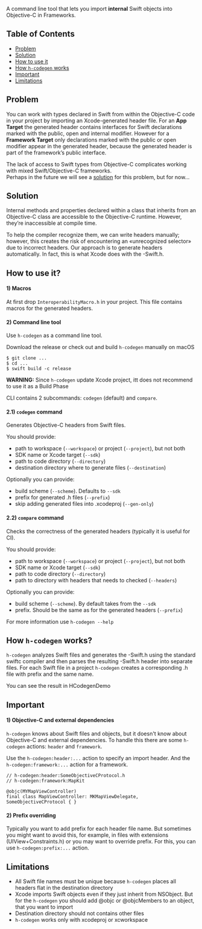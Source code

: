 A command line tool that lets you import **internal** Swift objects into Objective-C in Frameworks.  

Table of Contents
-----------------

- [Problem](#problem)
- [Solution](#solution)
- [How to use it](#how-to-use-it)
- [How `h-codegen` works](#how-h-codegen-works)
- [Important](#important)
- [Limitations](#limitations)

Problem
----------------

You can work with types declared in Swift from within the Objective-C code in your project by importing an Xcode-generated header file. For an **App Target** the generated header contains interfaces for Swift declarations marked with the public, open and internal modifier. However for a **Framework Target** only declarations marked with the public or open modifier appear in the generated header, because the generated header is part of the framework’s public interface.  
  
The lack of access to Swift types from Objective-C complicates working with mixed Swift/Objective-C frameworks.  
Perhaps in the future we will see a [solution](https://github.com/swiftlang/swift/issues/47797) for this problem, but for now...


Solution
-----------------------------

 Internal methods and properties declared within a class that inherits from an Objective-C class are accessible to the Objective-C runtime. However, they’re inaccessible at compile time.

To help the compiler recognize them, we can write headers manually; however, this creates the risk of encountering an «unrecognized selector» due to incorrect headers. Our approach is to generate headers automatically. In fact, this is what Xcode does with the -Swift.h.


How to use it?
---------------------

#### 1) Macros

At first drop `InteroperabilityMacro.h` in your project. This file contains macros for the generated headers.  

#### 2) Command line tool
Use `h-codegen` as a command line tool.  
   
Download the release or сheck out and build `h-codegen` manually on macOS
 ```
$ git clone ...
$ cd ...
$ swift build -c release
 ```  
   
**WARNING:** Since `h-codegen` update Xcode project, itt does not recommend to use it as a Build Phase  

CLI contains 2 subcommands: `codegen` (default) and `compare`.  

#### 2.1) `codegen` command

Generates Objective-C headers from Swift files.  
  
You should provide:
- path to workspace (`--workspace`) or project (`--project`), but not both
- SDK name or Xcode target (`--sdk`)
- path to code directory (`--directory`)
- destination directory where to generate files (`--destination`)  
  
Optionally you can provide:
- build scheme (`--scheme`). Defaults to `--sdk`
- prefix for generated .h files (`--prefix`) 
- skip adding generated files into .xcodeproj (`--gen-only`)  

#### 2.2) `compare` command

Checks the correctness of the generated headers (typically it is useful for CI).  
  
You should provide:
- path to workspace (`--workspace`) or project (`--project`), but not both
- SDK name or Xcode target (`--sdk`)
- path to code directory (`--directory`)
- path to directory with headers that needs to checked (`--headers`)

Optionally you can provide:
- build scheme (`--scheme`). By default takes from the `--sdk`
- prefix. Should be the same as for the generated headers (`--prefix`)  
  
For more information use `h-codegen --help`


How `h-codegen` works?
---------------------
  
`h-codegen` analyzes Swift files and generates the -Swift.h using the standard swiftc compiler and then parses the resulting -Swift.h header into separate files. For each Swift file in a project `h-codegen` creates a corresponding .h file with prefix and the same name.  
  
You can see the result in HCodegenDemo


Important
-------------------

#### 1) Objective-C and external dependencies

`h-codegen` knows about Swift files and objects, but it doesn't know about Objective-C and external dependencies. To handle this there are some `h-codegen` actions: `header` and `framework`.  
  
Use the `h-codegen:header:...` action to specify an import header. And the `h-codegen:framework:...` action for a framework.
```
// h-codegen:header:SomeObjectiveCProtocol.h
// h-codegen:framework:MapKit

@objc(MYMapViewController)
final class MapViewController: MKMapViewDelegate, SomeObjectiveCProtocol { }
```
  
#### 2) Prefix overriding

Typically you want to add prefix for each header file name. But sometimes you might want to avoid this, for example, in files with extensions (UIView+Constraints.h) or you may want to override prefix. For this, you can use `h-codegen:prefix:...` action.


Limitations
-------------------

- All Swift file names must be unique because `h-codegen` places all headers flat in the destination directory
- Xcode imports Swift objects even if they just inherit from NSObject. But for the `h-codegen` you should add @objc or @objcMembers to an object, that you want to import
- Destination directory should not contains other files
- `h-codegen` works only with xcodeproj or xcworkspace

